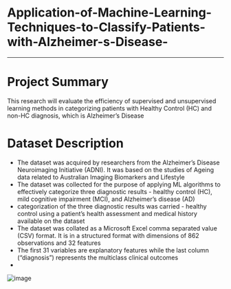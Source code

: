 # Application-of-Machine-Learning-Techniques-to-Classify-Patients-with-Alzheimer-s-Disease-
************************

# Project Summary
This research will evaluate the efficiency of supervised and unsupervised learning methods in categorizing patients with Healthy Control (HC) and non-HC diagnosis, which is Alzheimer’s Disease

# Dataset Description
- The dataset was acquired by researchers from the Alzheimer’s Disease Neuroimaging Initiative (ADNI). It was based on the studies of Ageing data related to Australian Imaging Biomarkers and Lifestyle
- The dataset was collected for the purpose of applying ML algorithms to effectively categorize three diagnostic results -
  healthy control (HC), mild cognitive impairment (MCI), and Alzheimer’s disease (AD)
- categorization of the three diagnostic results was carried - healthy control  using a patient’s health assessment and medical history available on the dataset
- The dataset was collated as a Microsoft Excel comma separated value (CSV) format. It is in a structured format with dimensions of 862 observations and 32 features
- The first 31 variables are explanatory features while the last column (“diagnosis”) represents the multiclass clinical outcomes
- 
![image](https://github.com/seun-awonuga/Application-of-Machine-Learning-Techniques-to-Classify-Patients-with-Alzheimer-s-Disease-/assets/61943241/54888e78-6f10-4b17-ba76-8f64751a5b9a)
